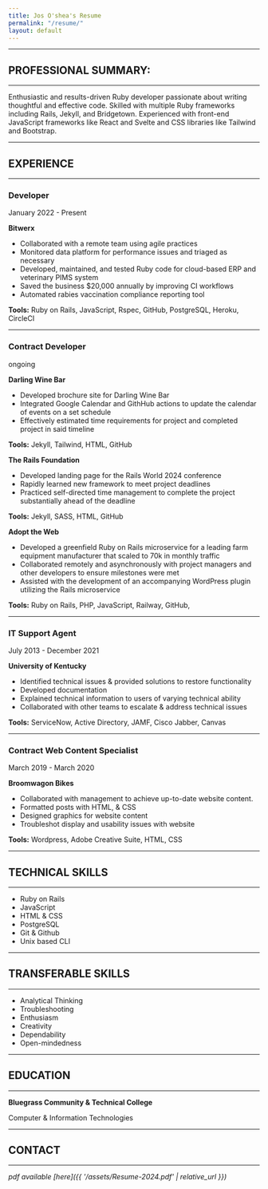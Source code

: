 ```yaml
---
title: Jos O'shea's Resume
permalink: "/resume/"
layout: default
---
```


---
## PROFESSIONAL SUMMARY:
---

Enthusiastic and results-driven Ruby developer passionate about writing thoughtful and effective code. Skilled with multiple Ruby frameworks including Rails, Jekyll, and Bridgetown. Experienced with front-end JavaScript frameworks like React and Svelte and CSS libraries like Tailwind and Bootstrap.

---
## EXPERIENCE
---
### Developer

January 2022 - Present


**Bitwerx**

- Collaborated with a remote team using agile practices
- Monitored data platform for performance issues and triaged as necessary
- Developed, maintained, and tested Ruby code for cloud-based ERP and veterinary PIMS system
- Saved the business $20,000 annually by improving CI workflows
- Automated rabies vaccination compliance reporting tool

**Tools:** Ruby on Rails, JavaScript, Rspec, GitHub, PostgreSQL, Heroku, CircleCI

---
### Contract Developer

ongoing

**Darling Wine Bar**

- Developed brochure site for Darling Wine Bar
- Integrated Google Calendar and GithHub actions to update the calendar of
events on a set schedule
- Effectively estimated time requirements for project and completed project in
said timeline

**Tools:** Jekyll, Tailwind, HTML, GitHub


**The Rails Foundation**

- Developed landing page for the Rails World 2024 conference
- Rapidly learned new framework to meet project deadlines
- Practiced self-directed time management to complete the project substantially ahead of the deadline

**Tools:** Jekyll, SASS, HTML, GitHub

**Adopt the Web**

- Developed a greenfield Ruby on Rails microservice for a leading farm equipment manufacturer that scaled to 70k in monthly traffic
- Collaborated remotely and asynchronously with project managers and other developers to ensure milestones were met
- Assisted with the development of an accompanying WordPress plugin utilizing the Rails microservice

**Tools:** Ruby on Rails, PHP, JavaScript, Railway, GitHub,

---
### IT Support Agent

July 2013 - December 2021

**University of Kentucky**


- Identified technical issues & provided solutions to restore functionality
- Developed documentation
- Explained technical information to users of varying technical ability
- Collaborated with other teams to escalate & address technical issues

**Tools:** ServiceNow, Active Directory, JAMF, Cisco Jabber, Canvas

---
### Contract Web Content Specialist

March 2019 - March 2020

**Broomwagon Bikes**


- Collaborated with management to achieve up-to-date website content.
- Formatted posts with HTML, & CSS
- Designed graphics for website content
- Troubleshot display and usability issues with website

**Tools:** Wordpress, Adobe Creative Suite, HTML, CSS

---
## TECHNICAL SKILLS
---
- Ruby on Rails
- JavaScript
- HTML & CSS
- PostgreSQL
- Git & Github
- Unix based CLI

---
## TRANSFERABLE SKILLS
---
- Analytical Thinking
- Troubleshooting
- Enthusiasm
- Creativity
- Dependability
- Open-mindedness

---
## EDUCATION
---
**Bluegrass Community & Technical College**

Computer & Information Technologies

---
## CONTACT
---
*pdf available [here]({{ '/assets/Resume-2024.pdf' | relative_url }})*
